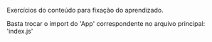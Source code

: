 Exercícios do conteúdo para fixação do aprendizado.

Basta trocar o import do 'App' correspondente no arquivo principal: 'index.js'